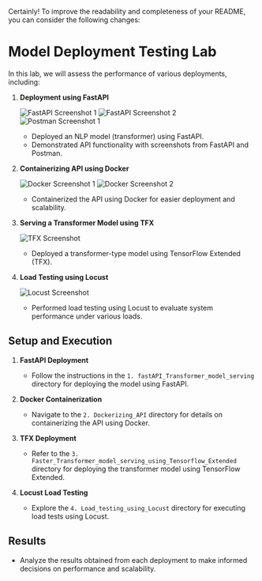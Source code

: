 Certainly! To improve the readability and completeness of your README, you can consider the following changes:

# Model Deployment Testing Lab

In this lab, we will assess the performance of various deployments, including:

1. **Deployment using FastAPI**

   ![FastAPI Screenshot 1](https://github.com/SalmaTADLAOUI/Model_Deployement_Testing/assets/76519142/2d217a68-ab58-4d0b-8a94-ef82911b7465)
   ![FastAPI Screenshot 2](https://github.com/SalmaTADLAOUI/Model_Deployement_Testing/assets/76519142/03479a63-9acf-47e8-9e4c-26066d79049b)
   ![Postman Screenshot 1](https://github.com/SalmaTADLAOUI/Model_Deployement_Testing/assets/76519142/4dbf6aee-1aac-4802-829f-32f8adbdbb46)

   - Deployed an NLP model (transformer) using FastAPI.
   - Demonstrated API functionality with screenshots from FastAPI and Postman.

2. **Containerizing API using Docker**

   ![Docker Screenshot 1](https://github.com/SalmaTADLAOUI/Model_Deployement_Testing/assets/76519142/2d217a68-ab58-4d0b-8a94-ef82911b7465)
   ![Docker Screenshot 2](https://github.com/SalmaTADLAOUI/Model_Deployement_Testing/assets/76519142/03479a63-9acf-47e8-9e4c-26066d79049b)

   - Containerized the API using Docker for easier deployment and scalability.

3. **Serving a Transformer Model using TFX**

   ![TFX Screenshot](https://github.com/SalmaTADLAOUI/Model_Deployement_Testing/assets/76519142/91abfd16-4424-4511-ac56-3127d06a80c1)

   - Deployed a transformer-type model using TensorFlow Extended (TFX).

4. **Load Testing using Locust**

   ![Locust Screenshot](https://github.com/SalmaTADLAOUI/Model_Deployement_Testing/assets/76519142/57675693-de26-41af-aac5-45706db5e5f0)

   - Performed load testing using Locust to evaluate system performance under various loads.

## Setup and Execution

1. **FastAPI Deployment**

   - Follow the instructions in the `1. fastAPI_Transformer_model_serving` directory for deploying the model using FastAPI.

2. **Docker Containerization**

   - Navigate to the `2. Dockerizing_API` directory for details on containerizing the API using Docker.

3. **TFX Deployment**

   - Refer to the `3. Faster_Transformer_model_serving_using_Tensorflow_Extended` directory for deploying the transformer model using TensorFlow Extended.

4. **Locust Load Testing**

   - Explore the `4. Load_testing_using_Locust` directory for executing load tests using Locust.

## Results

- Analyze the results obtained from each deployment to make informed decisions on performance and scalability.

